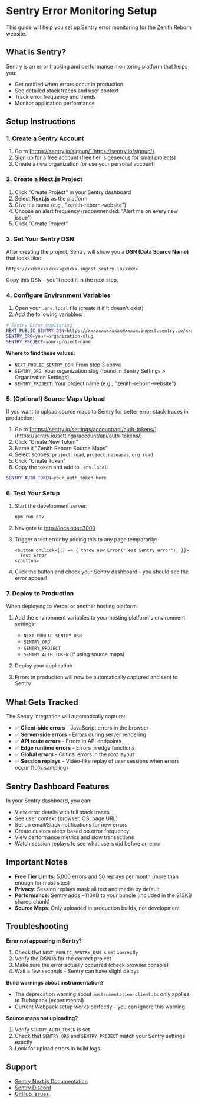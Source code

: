 # Sentry Error Monitoring Setup

This guide will help you set up Sentry error monitoring for the Zenith Reborn website.

## What is Sentry?

Sentry is an error tracking and performance monitoring platform that helps you:
- Get notified when errors occur in production
- See detailed stack traces and user context
- Track error frequency and trends
- Monitor application performance

## Setup Instructions

### 1. Create a Sentry Account

1. Go to [https://sentry.io/signup/](https://sentry.io/signup/)
2. Sign up for a free account (free tier is generous for small projects)
3. Create a new organization (or use your personal account)

### 2. Create a Next.js Project

1. Click "Create Project" in your Sentry dashboard
2. Select **Next.js** as the platform
3. Give it a name (e.g., "zenith-reborn-website")
4. Choose an alert frequency (recommended: "Alert me on every new issue")
5. Click "Create Project"

### 3. Get Your Sentry DSN

After creating the project, Sentry will show you a **DSN (Data Source Name)** that looks like:
```
https://xxxxxxxxxxxxx@xxxxx.ingest.sentry.io/xxxxx
```

Copy this DSN - you'll need it in the next step.

### 4. Configure Environment Variables

1. Open your `.env.local` file (create it if it doesn't exist)
2. Add the following variables:

```bash
# Sentry Error Monitoring
NEXT_PUBLIC_SENTRY_DSN=https://xxxxxxxxxxxxx@xxxxx.ingest.sentry.io/xxxxx
SENTRY_ORG=your-organization-slug
SENTRY_PROJECT=your-project-name
```

**Where to find these values:**
- `NEXT_PUBLIC_SENTRY_DSN`: From step 3 above
- `SENTRY_ORG`: Your organization slug (found in Sentry Settings > Organization Settings)
- `SENTRY_PROJECT`: Your project name (e.g., "zenith-reborn-website")

### 5. (Optional) Source Maps Upload

If you want to upload source maps to Sentry for better error stack traces in production:

1. Go to [https://sentry.io/settings/account/api/auth-tokens/](https://sentry.io/settings/account/api/auth-tokens/)
2. Click "Create New Token"
3. Name it "Zenith Reborn Source Maps"
4. Select scopes: `project:read`, `project:releases`, `org:read`
5. Click "Create Token"
6. Copy the token and add to `.env.local`:

```bash
SENTRY_AUTH_TOKEN=your_auth_token_here
```

### 6. Test Your Setup

1. Start the development server:
   ```bash
   npm run dev
   ```

2. Navigate to [http://localhost:3000](http://localhost:3000)

3. Trigger a test error by adding this to any page temporarily:
   ```tsx
   <button onClick={() => { throw new Error("Test Sentry error"); }}>
     Test Error
   </button>
   ```

4. Click the button and check your Sentry dashboard - you should see the error appear!

### 7. Deploy to Production

When deploying to Vercel or another hosting platform:

1. Add the environment variables to your hosting platform's environment settings:
   - `NEXT_PUBLIC_SENTRY_DSN`
   - `SENTRY_ORG`
   - `SENTRY_PROJECT`
   - `SENTRY_AUTH_TOKEN` (if using source maps)

2. Deploy your application

3. Errors in production will now be automatically captured and sent to Sentry

## What Gets Tracked

The Sentry integration will automatically capture:

- ✅ **Client-side errors** - JavaScript errors in the browser
- ✅ **Server-side errors** - Errors during server rendering
- ✅ **API route errors** - Errors in API endpoints
- ✅ **Edge runtime errors** - Errors in edge functions
- ✅ **Global errors** - Critical errors in the root layout
- ✅ **Session replays** - Video-like replay of user sessions when errors occur (10% sampling)

## Sentry Dashboard Features

In your Sentry dashboard, you can:

- View error details with full stack traces
- See user context (browser, OS, page URL)
- Set up email/Slack notifications for new errors
- Create custom alerts based on error frequency
- View performance metrics and slow transactions
- Watch session replays to see what users did before an error

## Important Notes

- **Free Tier Limits**: 5,000 errors and 50 replays per month (more than enough for most sites)
- **Privacy**: Session replays mask all text and media by default
- **Performance**: Sentry adds ~110KB to your bundle (included in the 213KB shared chunk)
- **Source Maps**: Only uploaded in production builds, not development

## Troubleshooting

**Error not appearing in Sentry?**
1. Check that `NEXT_PUBLIC_SENTRY_DSN` is set correctly
2. Verify the DSN is for the correct project
3. Make sure the error actually occurred (check browser console)
4. Wait a few seconds - Sentry can have slight delays

**Build warnings about instrumentation?**
- The deprecation warning about `instrumentation-client.ts` only applies to Turbopack (experimental)
- Current Webpack setup works perfectly - you can ignore this warning

**Source maps not uploading?**
1. Verify `SENTRY_AUTH_TOKEN` is set
2. Check that `SENTRY_ORG` and `SENTRY_PROJECT` match your Sentry settings exactly
3. Look for upload errors in build logs

## Support

- [Sentry Next.js Documentation](https://docs.sentry.io/platforms/javascript/guides/nextjs/)
- [Sentry Discord](https://discord.gg/sentry)
- [GitHub Issues](https://github.com/getsentry/sentry-javascript/issues)
